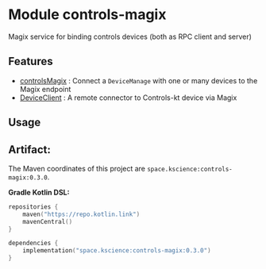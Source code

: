 # Module controls-magix

Magix service for binding controls devices (both as RPC client and server)

## Features

 - [controlsMagix](src/commonMain/kotlin/space/kscience/controls/client/controlsMagix.kt) : Connect a `DeviceManage` with one or many devices to the Magix endpoint
 - [DeviceClient](src/commonMain/kotlin/space/kscience/controls/client/DeviceClient.kt) : A remote connector to Controls-kt device via Magix


## Usage

## Artifact:

The Maven coordinates of this project are `space.kscience:controls-magix:0.3.0`.

**Gradle Kotlin DSL:**
```kotlin
repositories {
    maven("https://repo.kotlin.link")
    mavenCentral()
}

dependencies {
    implementation("space.kscience:controls-magix:0.3.0")
}
```
